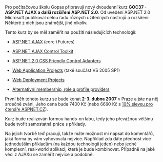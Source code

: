 <!-- dcterms:identifier = aspnetcz#133 -->
<!-- dcterms:title = Hands-on labs na ASP.NET AJAX a další rozšíření -->
<!-- dcterms:abstract = Připravuji pro společnost Gopas nový kurz GOC37, který bude pojat jako hands-on labs na ASP.NET AJAX a další rozšíření. -->
<!-- np9:categoryId = 1 -->
<!-- x4w:category = IT -->
<!-- np9:authorId = 1 -->
<!-- np9:authorEmail = michal.valasek@altairis.cz -->
<!-- dcterms:creator = Michal Altair Valášek -->
<!-- dcterms:created = 2007-01-18T16:17:38.11+01:00 -->
<!-- dcterms:date = 2007-01-18T16:17:38.11+01:00 -->

Pro počítačovou školu Gopas připravuji nový dvoudenní kurz **GOC37 - ASP.NET AJAX a další rozšíření ASP.NET 2.0**. Od uvedení ASP.NET 2.0 Microsoft publikoval celou řadu různých užitečných nástrojů a rozšíření. Některé z nich jsou známější, jiné nikoliv.

Tento kurz by se měl zaměřit na použití následujících technologií:

*   [ASP.NET AJAX](http://ajax.asp.net/default.aspx?tabid=47&subtabid=471) (core i Futures)
*   [ASP.NET AJAX Control Toolkit](http://www.codeplex.com/AtlasControlToolkit)

*   [ASP.NET 2.0 CSS Friendly Control Adapters](http://www.asp.net/cssadapters/)

*   [Web Application Projects](http://msdn2.microsoft.com/en-us/asp.net/aa336618.aspx) (také součást VS 2005 SP1)
*   [Web Deployment Projects](http://msdn2.microsoft.com/en-us/asp.net/aa336619.aspx)

*   [Alternativní membership, role a profile providers](https://www.aspnet.cz/Articles/130-prehled-alternativnich-membership-role-a-profile-provideru-pro-asp-net.aspx)

První běh tohoto kurzu se bude konat **2-3. dubna 2007** v Praze a jste na něj srdečně zváni, Jeho cena bude 7400 Kč (nebo 6660 Kč s [10% slevou pro čtenáře ASPNET.CZ](https://www.aspnet.cz/Articles/116-sleva-na-vyvojarske-kurzy-pro-ctenare-aspnet-cz.aspx)).

Kurz bude realizován formou hands-on labu, tedy jeho převážnou většinu bude tvořit samostatná práce s příklady. 

Na jejich tvorbě teď pracuji, takže máte možnost mi napsat do komentářů, jaká forma by vám vyhovovala nejvíce. Například zda dáte přednost více jednodušším příkladům (na každou technologii jeden) nebo jedné komplexní, real-world aplikaci, která je bude kombinovat. Případně na jaké věci z AJAXu se zaměřit nejvíce a podobně.